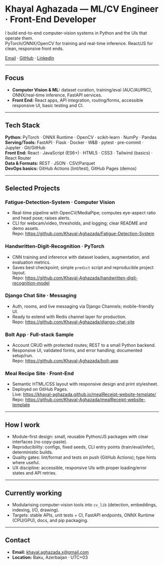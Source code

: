 # Khayal Aghazada — ML/CV Engineer · Front-End Developer

I build end-to-end computer-vision systems in Python and the UIs that operate them.  
PyTorch/ONNX/OpenCV for training and real-time inference. React/JS for clean, responsive front ends.

[Email](mailto:khayal.aghazada.x@gmail.com) · [GitHub](https://github.com/Khayal-Aghazada) · [LinkedIn](https://www.linkedin.com/in/khayal-aghazada-738990301/)

---

## Focus
- **Computer Vision & ML:** dataset curation, training/eval (AUC/AUPRC), ONNX/real-time inference, FastAPI services.
- **Front End:** React apps, API integration, routing/forms, accessible responsive UI, basic testing and CI.

---

## Tech Stack
**Python:** PyTorch · ONNX Runtime · OpenCV · scikit-learn · NumPy · Pandas  
**Serving/Tools:** FastAPI · Flask · Docker · W&B · pytest · pre-commit · Jupyter · Git/GitHub  
**Front End:** React · JavaScript (ES6+) · HTML5 · CSS3 · Tailwind (basics) · React Router  
**Data & Formats:** REST · JSON · CSV/Parquet  
**DevOps basics:** GitHub Actions (lint/test), GitHub Pages (demos)

---

## Selected Projects

### Fatigue-Detection-System · Computer Vision
- Real-time pipeline with OpenCV/MediaPipe; computes eye-aspect ratio and head pose; raises alerts.  
- CLI for webcam/video, thresholds, and logging; clear README and demo assets.  
Repo: https://github.com/Khayal-Aghazada/Fatigue-Detection-System

### Handwritten-Digit-Recognition · PyTorch
- CNN training and inference with dataset loaders, augmentation, and evaluation metrics.  
- Saves best checkpoint; simple `predict` script and reproducible project layout.  
Repo: https://github.com/Khayal-Aghazada/handwritten-digit-recognition-model

### Django Chat Site · Messaging
- Auth, rooms, and live messaging via Django Channels; mobile-friendly UI.  
- Ready to extend with Redis channel layer for production.  
Repo: https://github.com/Khayal-Aghazada/django-chat-site

### Bolt App · Full-stack Sample
- Account CRUD with protected routes; REST to a small Python backend.  
- Responsive UI, validated forms, and error handling; documented setup/run.  
Repo: https://github.com/Khayal-Aghazada/bolt-app

### Meal Recipe Site · Front-End
- Semantic HTML/CSS layout with responsive design and print stylesheet.  
- Deployed on GitHub Pages.  
Live: https://khayal-aghazada.github.io/mealReceipt-website-template/  
Repo: https://github.com/Khayal-Aghazada/mealReceipt-website-template

---

## How I work
- Module-first design: small, reusable Python/JS packages with clear interfaces (no copy-paste).
- Reproducibility: configs, fixed seeds, CLI entry points (train/eval/infer), deterministic builds.
- Quality gates: lint/format and tests on push (GitHub Actions); type hints where useful.
- UX discipline: accessible, responsive UIs with proper loading/error states and API retries.


---

## Currently working
- Modularising computer-vision tools into `cv_lib` (detection, embeddings, indexing, I/O, drawing).
- Targets: stable APIs, unit tests + CI, FastAPI endpoints, ONNX Runtime (CPU/GPU), docs, and pip packaging.


---

## Contact
- **Email:** khayal.aghazada.x@gmail.com  
- **Location:** Baku, Azerbaijan · UTC+03
